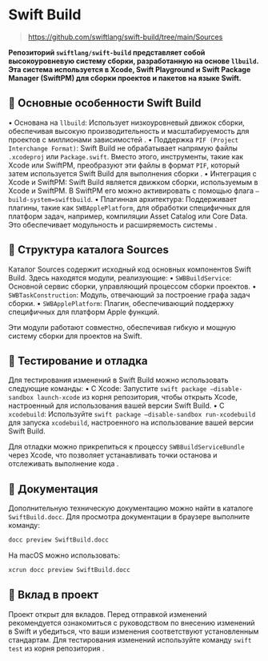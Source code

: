 # Swift Build

> https://github.com/swiftlang/swift-build/tree/main/Sources

**Репозиторий `swiftlang/swift-build` представляет собой высокоуровневую систему сборки, разработанную на основе `llbuild`. Эта система используется в Xcode, Swift Playground и Swift Package Manager (SwiftPM) для сборки проектов и пакетов на языке Swift.**

## 🔧 Основные особенности Swift Build
•	Основана на `llbuild`: Использует низкоуровневый движок сборки, обеспечивая высокую производительность и масштабируемость для проектов с миллионами зависимостей .
•	Поддержка `PIF (Project Interchange Format)`: Swift Build не обрабатывает напрямую файлы `.xcodeproj` или `Package.swift`. Вместо этого, инструменты, такие как Xcode или SwiftPM, преобразуют эти файлы в формат `PIF`, который затем используется Swift Build для выполнения сборки .
•	Интеграция с Xcode и SwiftPM: Swift Build является движком сборки, используемым в Xcode и SwiftPM. В SwiftPM его можно активировать с помощью флага `—build-system=swiftbuild`.
•	Плагинная архитектура: Поддерживает плагины, такие как `SWBApplePlatform`, для обработки специфичных для платформ задач, например, компиляции Asset Catalog или Core Data. Это обеспечивает модульность и расширяемость системы .

## 📁 Структура каталога Sources

Каталог Sources содержит исходный код основных компонентов Swift Build. Здесь находятся модули, реализующие:
	•	`SWBBuildService`: Основной сервис сборки, управляющий процессом сборки проектов.
	•	`SWBTaskConstruction`: Модуль, отвечающий за построение графа задач сборки.
	•	`SWBApplePlatform`: Плагин, обеспечивающий поддержку специфичных для платформ Apple функций.

Эти модули работают совместно, обеспечивая гибкую и мощную систему сборки для проектов на Swift.

## 🧪 Тестирование и отладка

Для тестирования изменений в Swift Build можно использовать следующие команды:
	•	С Xcode: Запустите `swift package —disable-sandbox launch-xcode` из корня репозитория, чтобы открыть Xcode, настроенный для использования вашей версии Swift Build.
	•	С `xcodebuild`: Используйте `swift package —disable-sandbox run-xcodebuild` для запуска `xcodebuild`, настроенного на использование вашей версии Swift Build.

Для отладки можно прикрепиться к процессу `SWBBuildServiceBundle` через Xcode, что позволяет устанавливать точки останова и отслеживать выполнение кода .

## 📄 Документация

Дополнительную техническую документацию можно найти в каталоге `SwiftBuild.docc`. Для просмотра документации в браузере выполните команду:

```bash
docc preview SwiftBuild.docc
```

На macOS можно использовать:

```bash
xcrun docc preview SwiftBuild.docc
```

## 🤝 Вклад в проект

Проект открыт для вкладов. Перед отправкой изменений рекомендуется ознакомиться с руководством по внесению изменений в Swift и убедиться, что ваши изменения соответствуют установленным стандартам. Для тестирования изменений используйте команду `swift test` из корня репозитория .